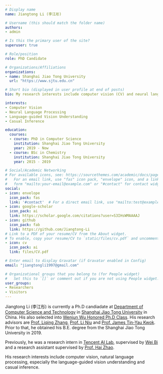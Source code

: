 ```yaml
---
# Display name
name: Jiangtong Li (李江彤)

# Username (this should match the folder name)
authors:
- admin

# Is this the primary user of the site?
superuser: true

# Role/position
role: PhD Candidate

# Organizations/Affiliations
organizations:
- name: Shanghai Jiao Tong University
  url: "https://www.sjtu.edu.cn"

# Short bio (displayed in user profile at end of posts)
bio: My research interests include computer vision (CV) and neural language processing (NLP), especially the language-guided vision understanding and casual inference.

interests:
- Computer Vision
- Neural Language Processing
- Language-guided Vision Understanding
- Casual Inference

education:
  courses:
  - course: PhD in Computer Science
    institution: Shanghai Jiao Tong University
    year: 2019 - Now
  - course: BSc in Chemistry
    institution: Shanghai Jiao Tong University
    year: 2015 - 2019

# Social/Academic Networking
# For available icons, see: https://sourcethemes.com/academic/docs/page-builder/#icons
#   For an email link, use "fas" icon pack, "envelope" icon, and a link in the
#   form "mailto:your-email@example.com" or "#contact" for contact widget.
social:
- icon: envelope
  icon_pack: fas
  link: '#contact'  # For a direct email link, use "mailto:test@example.org".
- icon: google-scholar
  icon_pack: ai
  link: https://scholar.google.com/citations?user=S3IHsWMAAAAJ
- icon: github
  icon_pack: fab
  link: https://github.com/Jiangtong-Li
# Link to a PDF of your resume/CV from the About widget.
# To enable, copy your resume/CV to `static/files/cv.pdf` and uncomment the lines below.
- icon: cv
  icon_pack: ai
  link: files/CV.pdf

# Enter email to display Gravatar (if Gravatar enabled in Config)
email: "jiangtongli1997@gmail.com"

# Organizational groups that you belong to (for People widget)
#   Set this to `[]` or comment out if you are not using People widget.
user_groups:
- Researchers
- Visitors
---
```


Jiangtong Li (李江彤) is currently a Ph.D candiadate at [Department of Computer Science and Technology](http://www.cs.sjtu.edu.cn/) in [Shanghai Jiao Tong University](http://en.sjtu.edu.cn/) in China. His also selected into [Wenjun Wu Honored Ph.D Class](https://news.sjtu.edu.cn/jdyw/20190930/111855.html). His research advisors are [Prof. Liqing Zhang](http://www.cs.sjtu.edu.cn/en/PeopleDetail.aspx?id=137), [Prof. Li Niu](http://bcmi.sjtu.edu.cn/home/niuli/) and [Prof. James Tin-Yau Kwok](http://www.cse.ust.hk/~jamesk/). Prior to that, he obtained his B.E. degree from the Shanghai Jiao Tong University in 2019.

Previously, he was a research intern in [Tencent AI Lab](https://ai.tencent.com/ailab/en/index), supervised by [Wei Bi](https://scholar.google.com/citations?user=aSJcgQMAAAAJ&hl=zh-CN) and a research assistant supervised by [Prof. Hai Zhao](http://bcmi.sjtu.edu.cn/~zhaohai/).

His research interests include computer vision, natural language processing, especially the language-guided vision understanding and casual inference.
